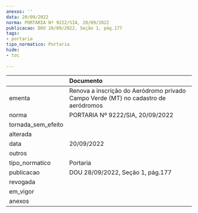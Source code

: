```yaml
---
anexos: ''
data: 20/09/2022
norma: PORTARIA Nº 9222/SIA, 20/09/2022
publicacao: DOU 28/09/2022, Seção 1, pág.177
tags:
- portaria
tipo_normatico: Portaria
hide: 
- toc 
 
---
```


|                    | Documento                                                                          |
|:-------------------|:-----------------------------------------------------------------------------------|
| ementa             | Renova a inscrição do Aeródromo privado Campo Verde (MT) no cadastro de aeródromos |
| norma              | PORTARIA Nº 9222/SIA, 20/09/2022                                                   |
| tornada_sem_efeito |                                                                                    |
| alterada           |                                                                                    |
| data               | 20/09/2022                                                                         |
| outros             |                                                                                    |
| tipo_normatico     | Portaria                                                                           |
| publicacao         | DOU 28/09/2022, Seção 1, pág.177                                                   |
| revogada           |                                                                                    |
| em_vigor           |                                                                                    |
| anexos             |                                                                                    |